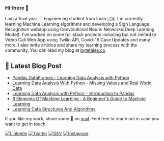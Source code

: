 ### Hi there 👋

I am a final year IT Engineering student from India 🇮🇳. I'm currently learning Machine Learning algorithms and developing a Sign Language Recognition webapp using Convolutional Neural Networks(Deep Learning Model). I've worked on some full stack projects including but not limited to Video Call Web App using Twilio API, Covid-19 Case Updates and many more. I also write articles and share my learning process with the community. You can read my blog at [bytetales.co](https://bytetales.co).

## 📕 Latest Blog Post

<!-- BLOG-POST-LIST:START -->
- [Pandas DataFrames  - Learning Data Analysis with Python](https://bytetales.co/pandas-data-frames-learning-data-analysis-with-python/)
- [Learning Data Analysis With Python - Missing Values and Real World Data](https://bytetales.co/learning-data-analysis-with-python-missing-values-and-real-world-data/)
- [Learning Data Analysis with Python - Introduction to Pandas](https://bytetales.co/learning-data-analysis-with-python-introduction-to-pandas/)
- [6 Elements Of Machine Learning - A Beginner's Guide to Machine Learning](https://bytetales.co/6-elements-of-machine-learning-a-beginner-s-guide-to-machine-learning/)
- [Learning Data Structures And Algorithms](https://bytetales.co/learning-data-structures-and-algorithms/)
<!-- BLOG-POST-LIST:END -->

If you like my work, share some 💙 on [mail](mailto:hey@bytetales.co). Feel free to reach out in case you want to get in touch.

[![LinkedIn][1.1]][1]
[![Twitter][2.1]][2]
[![DEV][3.1]][3]
[![Instagram][4.1]][4]

[1.1]: https://img.icons8.com/color/48/000000/linkedin.png
[2.1]: https://img.icons8.com/fluent/48/000000/twitter.png
[3.1]: https://img.icons8.com/windows/32/000000/dev.png
[4.1]: https://img.icons8.com/fluent/48/000000/instagram-new.png
[1]: https://www.linkedin.com/in/james-shah/
[2]: https://twitter.com/JamesShah18
[3]: https://dev.to/jamesshah
[4]: https:://instagram.com/word._.dreamer
